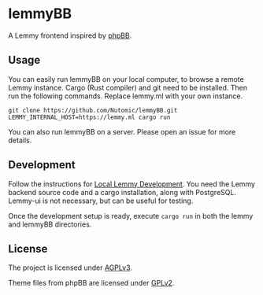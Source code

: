 # lemmyBB

A Lemmy frontend inspired by [phpBB](https://www.phpbb.com/).

## Usage

You can easily run lemmyBB on your local computer, to browse a remote Lemmy instance. Cargo (Rust compiler) and git need to be installed. Then run the following commands. Replace lemmy.ml with your own instance.

```
git clone https://github.com/Nutomic/lemmyBB.git
LEMMY_INTERNAL_HOST=https://lemmy.ml cargo run
```

You can also run lemmyBB on a server. Please open an issue for more details.

## Development

Follow the instructions for [Local Lemmy Development](https://join-lemmy.org/docs/en/contributing/local_development.html). You need the Lemmy backend source code and a cargo installation, along with PostgreSQL. Lemmy-ui is not necessary, but can be useful for testing.

Once the development setup is ready, execute `cargo run` in both the lemmy and lemmyBB directories.

## License

The project is licensed under [AGPLv3](LICENSE). 

Theme files from phpBB are licensed under [GPLv2](https://www.phpbb.com/downloads/license).